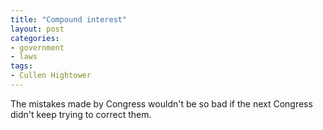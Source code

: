 ```yaml
---
title: "Compound interest"
layout: post
categories:
- government
- laws
tags:
- Cullen Hightower
---
```


The mistakes made by Congress wouldn't be so bad if the next Congress didn't keep trying to correct them.